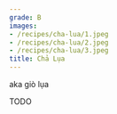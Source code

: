 ```yaml
---
grade: B
images:
- /recipes/cha-lua/1.jpeg
- /recipes/cha-lua/2.jpeg
- /recipes/cha-lua/3.jpeg
title: Chả Lụa
---
```

aka giò lụa

TODO
